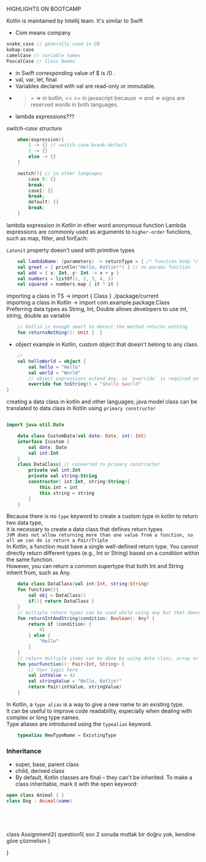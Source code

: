 HIGHLIGHTS ON BOOTCAMP

Kotlin is maintained by Intellij team. It's similar to Swift

- Com means company
```kotlin
snake_case // generally used in DB
kebap-case
camelCase // variable names
PascalCase // Class Names
```
- in Swift corresponding value of $ is /0 .
- val, var, let, final
- Variables declared with val are read-only or immutable.
- >= => in kotlin, <= >= in javascript because -> and => signs are reserved words in both languages.
- lambda expressions???

_switch-case structure_
````kotlin
    when(expression){
        1 -> {} // switch-case-break-default
        2 -> {}
        else -> {}
    }

    switch(){ // in other languages
        case 0: {}
        break;
        case1: {}
        break;
        default: {}
        break;
    }
````
lambda expression in Kotlin in other word anonymous function
Lambda expressions are commonly used as arguments to `higher-order` functions, such as map, filter, and forEach:

`Latenit` property doesn't used with primitive types


````kotlin
    val lambdaName: (parameters) -> returnType = { /* function body */ }
    val greet = { println("Hello, Kotlin!") } // no params function
    val add = { x: Int, y: Int -> x + y }
    val numbers = listOf(1, 2, 3, 4, 5)
    val squared = numbers.map { it * it }
````


importing a class in TS -> import { Class } ./package/current </br>
importing a class in Kotlin -> import com.example.package.Class </br>
Preferring data types as String, Int, Double allows developers to use int, string, double as variable


````kotlin
    // Kotlin is enough smart to detect the method returns nothing
    fun returnsNothing(): Unit {  }
````
- object example in Kotlin, custom object that doesn't belong to any class.
````kotlin
    // 
    val helloWorld = object {
        val hello = "Hello"
        val world = "World"
        // object expressions extend Any, so `override` is required on `toString()`
        override fun toString() = "$hello $world"
}
````

creating a data class in kotlin and other languages;
java model class can be translated to data class in Kotlin using ``primary constructor``

````kotlin

import java.util.Date

    data class CustomData(val date: Date, int: Int)
    interface Icustom {
        val date: Date
        val int:Int
    }
    class DataClass{ // converted to primary constructor
        private val int:Int
        private val string:String
        constructor( int:Int, string:String){
            this.int = int
            this.string = string
        }
    }
````

Because there is no ``type`` keyword to create a custom type in kotlin to return two data type, </br>
it is necessary to create a data class that defines return types </br>
``JVM does not allow returning more than one value from a function, so all we can do is return a Pair/Triple`` </br>
In Kotlin, a function must have a single well-defined return type. You cannot directly return different types (e.g., Int or String) based on a condition within the same function. </br>
However, you can return a common supertype that both Int and String inherit from, such as Any. </br>
````kotlin
    data class DataClass(val int:Int, string:String)
    fun function(){
        val obj = DataClass()
        if(){ return DataClass }
    }
    // multiple return types can be used while using any but that doesn't guarantee safety
    fun returnIntAndString(condition: Boolean): Any? {
        return if (condition) {
            42
        } else {
            "Hello"
        }
    }
    // return multiple items can be done by using data class, array or pair
    fun yourFunction(): Pair<Int, String> {
        // Your logic here
        val intValue = 42
        val stringValue = "Hello, Kotlin!"
        return Pair(intValue, stringValue)
    }
````

In Kotlin, a ``type alias`` is a way to give a new name to an existing type. </br>
It can be useful to improve code readability, especially when dealing with complex or long type names. </br>
Type aliases are introduced using the ``typealias`` keyword.</br>
````kotlin
    typealias NewTypeName = ExistingType
````

### Inheritance
- super, base, parent class
- child, derived class
- By default, Kotlin classes are final – they can't be inherited. To make a class inheritable, mark it with the open keyword:
````kotlin
open class Animal { }
class Dog : Animal(name)
````
````kotlin
````
````kotlin
````
````kotlin
````
````kotlin
````

class Assignment2{
question1{
    son 2 soruda mutlak bir doğru yok, kendine göre çözmelisin
}

}


